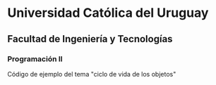# Universidad Católica del Uruguay
## Facultad de Ingeniería y Tecnologías
### Programación II
Código de ejemplo del tema "ciclo de vida de los objetos"
